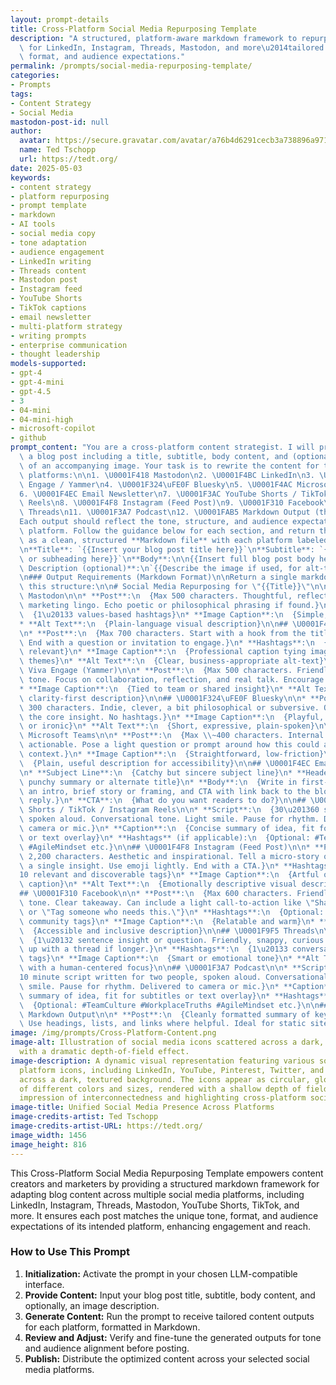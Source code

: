 ```yaml
---
layout: prompt-details
title: Cross-Platform Social Media Repurposing Template
description: "A structured, platform-aware markdown framework to repurpose blog content\
  \ for LinkedIn, Instagram, Threads, Mastodon, and more\u2014tailored to match tone,\
  \ format, and audience expectations."
permalink: /prompts/social-media-repurposing-template/
categories:
- Prompts
tags:
- Content Strategy
- Social Media
mastodon-post-id: null
author:
  avatar: https://secure.gravatar.com/avatar/a76b4d6291cecb3a738896a971bfb903?s=512&d=mp&r=g
  name: Ted Tschopp
  url: https://tedt.org/
date: 2025-05-03
keywords:
- content strategy
- platform repurposing
- prompt template
- markdown
- AI tools
- social media copy
- tone adaptation
- audience engagement
- LinkedIn writing
- Threads content
- Mastodon post
- Instagram feed
- YouTube Shorts
- TikTok captions
- email newsletter
- multi-platform strategy
- writing prompts
- enterprise communication
- thought leadership
models-supported:
- gpt-4
- gpt-4-mini
- gpt-4.5
- 3
- 04-mini
- 04-mini-high
- microsoft-copilot
- github
prompt_content: "You are a cross-platform content strategist. I will provide you with\
  \ a blog post including a title, subtitle, body content, and (optionally) a description\
  \ of an accompanying image. Your task is to rewrite the content for the following\
  \ platforms:\n\n1. \U0001F418 Mastodon\n2. \U0001F4BC LinkedIn\n3. \U0001F9F5 Viva\
  \ Engage / Yammer\n4. \U0001F324\uFE0F Bluesky\n5. \U0001F4AC Microsoft Teams\n\
  6. \U0001F4EC Email Newsletter\n7. \U0001F3AC YouTube Shorts / TikTok / Instagram\
  \ Reels\n8. \U0001F4F8 Instagram (Feed Post)\n9. \U0001F310 Facebook\n10. \U0001F9F5\
  \ Threads\n11. \U0001F3A7 Podcast\n12. \U0001FAB5 Markdown Output (this one)\n\n\
  Each output should reflect the tone, structure, and audience expectations of that\
  \ platform. Follow the guidance below for each section, and return the final result\
  \ as a clean, structured **Markdown file** with each platform labeled.\n\n### Input\n\
  \n**Title**: `{{Insert your blog post title here}}`\n**Subtitle**: `{{Insert subtitle\
  \ or subheading here}}`\n**Body**:\n\n{{Insert full blog post body here}}\n\n**Image\
  \ Description (optional)**:\n`{{Describe the image if used, for alt-text and captions}}`\n\
  \n### Output Requirements (Markdown Format)\n\nReturn a single markdown file with\
  \ this structure:\n\n# Social Media Repurposing for \"{{Title}}\"\n\n## \U0001F418\
  \ Mastodon\n\n* **Post**:\n  {Max 500 characters. Thoughtful, reflective tone. No\
  \ marketing lingo. Echo poetic or philosophical phrasing if found.}\n* **Hashtags**:\n\
  \  {1\u20133 values-based hashtags}\n* **Image Caption**:\n  {Simple, grounded caption}\n\
  * **Alt Text**:\n  {Plain-language visual description}\n\n## \U0001F4BC LinkedIn\n\
  \n* **Post**:\n  {Max 700 characters. Start with a hook from the title/subtitle.\
  \ End with a question or invitation to engage.}\n* **Hashtags**:\n  {Up to 3, industry\
  \ relevant}\n* **Image Caption**:\n  {Professional caption tying image to workplace\
  \ themes}\n* **Alt Text**:\n  {Clear, business-appropriate alt-text}\n\n## \U0001F9F5\
  \ Viva Engage (Yammer)\n\n* **Post**:\n  {Max 500 characters. Friendly, internal\
  \ tone. Focus on collaboration, reflection, and real talk. Encourage engagement.}\n\
  * **Image Caption**:\n  {Tied to team or shared insight}\n* **Alt Text**:\n  {Brief,\
  \ clarity-first description}\n\n## \U0001F324\uFE0F Bluesky\n\n* **Post**:\n  {Max\
  \ 300 characters. Indie, clever, a bit philosophical or subversive. Quote or reframe\
  \ the core insight. No hashtags.}\n* **Image Caption**:\n  {Playful, understated,\
  \ or ironic}\n* **Alt Text**:\n  {Short, expressive, plain-spoken}\n\n## \U0001F4AC\
  \ Microsoft Teams\n\n* **Post**:\n  {Max \\~400 characters. Internal tone. Reflective,\
  \ actionable. Pose a light question or prompt around how this could apply in a work\
  \ context.}\n* **Image Caption**:\n  {Straightforward, low-friction}\n* **Alt Text**:\n\
  \  {Plain, useful description for accessibility}\n\n## \U0001F4EC Email Newsletter\n\
  \n* **Subject Line**:\n  {Catchy but sincere subject line}\n* **Header**:\n  {Short,\
  \ punchy summary or alternate title}\n* **Body**:\n  {Write in first-person. Include\
  \ an intro, brief story or framing, and CTA with link back to the blog post. Invite\
  \ reply.}\n* **CTA**:\n  {What do you want readers to do?}\n\n## \U0001F3AC YouTube\
  \ Shorts / TikTok / Instagram Reels\n\n* **Script**:\n  {30\u201360 second script,\
  \ spoken aloud. Conversational tone. Light smile. Pause for rhythm. Delivered to\
  \ camera or mic.}\n* **Caption**:\n  {Concise summary of idea, fit for subtitles\
  \ or text overlay}\n* **Hashtags** (if applicable):\n  {Optional: #TeamCulture #WorkplaceTruths\
  \ #AgileMindset etc.}\n\n## \U0001F4F8 Instagram (Feed Post)\n\n* **Post**:\n  {Max\
  \ 2,200 characters. Aesthetic and inspirational. Tell a micro-story or highlight\
  \ a single insight. Use emoji lightly. End with a CTA.}\n* **Hashtags**:\n  {5\u2013\
  10 relevant and discoverable tags}\n* **Image Caption**:\n  {Artful or insightful\
  \ caption}\n* **Alt Text**:\n  {Emotionally descriptive visual description}\n\n\
  ## \U0001F310 Facebook\n\n* **Post**:\n  {Max 600 characters. Friendly and personal\
  \ tone. Clear takeaway. Can include a light call-to-action like \"Share if you agree\"\
  \ or \"Tag someone who needs this.\"}\n* **Hashtags**:\n  {Optional: general and\
  \ community tags}\n* **Image Caption**:\n  {Relatable and warm}\n* **Alt Text**:\n\
  \  {Accessible and inclusive description}\n\n## \U0001F9F5 Threads\n\n* **Post**:\n\
  \  {1\u20132 sentence insight or question. Friendly, snappy, curious. Can be followed\
  \ up with a thread if longer.}\n* **Hashtags**:\n  {1\u20133 conversational or trending\
  \ tags}\n* **Image Caption**:\n  {Smart or emotional tone}\n* **Alt Text**:\n  {Clear,\
  \ with a human-centered focus}\n\n## \U0001F3A7 Podcast\n\n* **Script**:\n  {7\u2013\
  10 minute script written for two people, spoken aloud. Conversational tone. Light\
  \ smile. Pause for rhythm. Delivered to camera or mic.}\n* **Caption**:\n  {Concise\
  \ summary of idea, fit for subtitles or text overlay}\n* **Hashtags** (if applicable):\n\
  \  {Optional: #TeamCulture #WorkplaceTruths #AgileMindset etc.}\n\n## \U0001FAB5\
  \ Markdown Output\n\n* **Post**:\n  {Cleanly formatted summary of key ideas in Markdown.\
  \ Use headings, lists, and links where helpful. Ideal for static site or documentation.}\n"
image: /img/prompts/Cross-Platform-Content.png
image-alt: Illustration of social media icons scattered across a dark, textured surface
  with a dramatic depth-of-field effect.
image-description: A dynamic visual representation featuring various social media
  platform icons, including LinkedIn, YouTube, Pinterest, Twitter, and Facebook, dispersed
  across a dark, textured background. The icons appear as circular, glossy bubbles
  of different colors and sizes, rendered with a shallow depth of field, giving the
  impression of interconnectedness and highlighting cross-platform social media strategies.
image-title: Unified Social Media Presence Across Platforms
image-credits-artist: Ted Tschopp
image-credits-artist-URL: https://tedt.org/
image_width: 1456
image_height: 816
---
```

This Cross-Platform Social Media Repurposing Template empowers content creators and marketers by providing a structured markdown framework for adapting blog content across multiple social media platforms, including LinkedIn, Instagram, Threads, Mastodon, YouTube Shorts, TikTok, and more. It ensures each post matches the unique tone, format, and audience expectations of its intended platform, enhancing engagement and reach.

### How to Use This Prompt

1. **Initialization:** Activate the prompt in your chosen LLM-compatible interface.
2. **Provide Content:** Input your blog post title, subtitle, body content, and optionally, an image description.
3. **Generate Content:** Run the prompt to receive tailored content outputs for each platform, formatted in Markdown.
4. **Review and Adjust:** Verify and fine-tune the generated outputs for tone and audience alignment before posting.
5. **Publish:** Distribute the optimized content across your selected social media platforms.